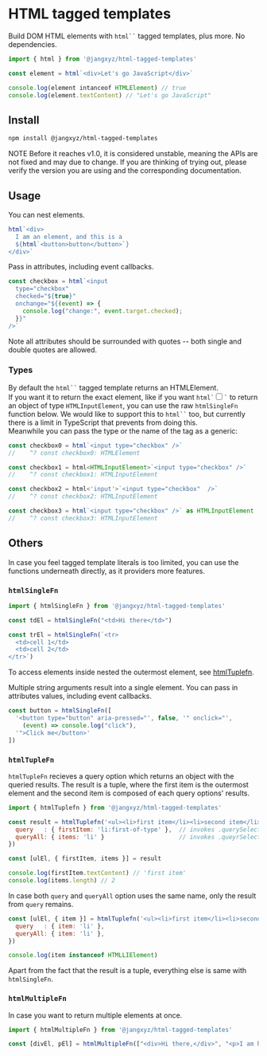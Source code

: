 # HTML tagged templates

Build DOM HTML elements with <code>html\`\`</code> tagged templates, plus more. No dependencies.

```javascript
import { html } from '@jangxyz/html-tagged-templates'

const element = html`<div>Let's go JavaScript</div>`

console.log(element intanceof HTMLElement) // true
console.log(element.textContent) // "Let's go JavaScript"
```

## Install

```bash
npm install @jangxyz/html-tagged-templates
```

NOTE Before it reaches v1.0, it is considered unstable, meaning the APIs are not fixed and may due to change. If you are thinking of trying out, please verify the version you are using and the corresponding documentation.

## Usage

You can nest elements.

```javascript
html`<div>
  I am an element, and this is a 
  ${html`<button>button</button>`}
</div>`
```

Pass in attributes, including event callbacks.

```javascript
const checkbox = html`<input 
  type="checkbox" 
  checked="${true}" 
  onchange="${(event) => {
    console.log("change:", event.target.checked);
  }}"
/>`
```

Note all attributes should be surrounded with quotes -- both single and double quotes are allowed.

### Types

By default the <code>html\`\`</code> tagged template returns an HTMLElement.  
If you want it to return the exact element, like if you want <code>html\`<input type="checkbox" />\`</code> to return an object of type `HTMLInputElement`, you can use the raw `htmlSingleFn` function below.
We would like to support this to <code>html\`\`</code> too, but currently there is a limit in TypeScript that prevents from doing this.  
Meanwhile you can pass the type or the name of the tag as a generic:


```typescript
const checkbox0 = html`<input type="checkbox" />`                      // HTMLElement by default
//    ^? const checkbox0: HTMLElement

const checkbox1 = html<HTMLInputElement>`<input type="checkbox" />`    // pass generic type, or
//    ^? const checkbox1: HTMLInputElement

const checkbox2 = html<'input'>`<input type="checkbox"  />`            // pass the name of the tag
//    ^? const checkbox2: HTMLInputElement

const checkbox3 = html`<input type="checkbox" />` as HTMLInputElement  // use type assertion
//    ^? const checkbox3: HTMLInputElement
```


## Others

In case you feel tagged template literals is too limited, you can use the functions underneath directly, as it providers more features.

### `htmlSingleFn`

```javascript
import { htmlSingleFn } from '@jangxyz/html-tagged-templates'

const tdEl = htmlSingleFn("<td>Hi there</td>")
```

```javascript
const trEl = htmlSingleFn(`<tr>
  <td>cell 1</td>
  <td>cell 2</td>
</tr>`)
```

To access elements inside nested the outermost element, see [htmlTuplefn](#user-content-htmltuplefn).

Multiple string arguments result into a single element. You can pass in attributes values, including event callbacks.

```javascript
const button = htmlSingleFn([
  '<button type="button" aria-pressed="', false, '" onclick="',
    (event) => console.log("click"),
  '">Click me</button>' 
])
```

### `htmlTupleFn`

`htmlTupleFn` recieves a query option which returns an object with the queried results. The result is a tuple, where the first item is the outermost element and the second item is composed of each query options' results.

```javascript
import { htmlTuplefn } from '@jangxyz/html-tagged-templates'

const result = htmlTuplefn('<ul><li>first item</li><li>second item</li><ul>', {
  query   : { firstItem: 'li:first-of-type' },  // invokes .querySelector()
  queryAll: { items: 'li' }                     // invokes .queyrSelectorAll()
})

const [ulEl, { firstItem, items }] = result

console.log(firstItem.textContent) // 'first item'
console.log(items.length) // 2
```

In case both `query` and `queryAll` option uses the same name, only the result from `query` remains.

```javascript
const [ulEl, { item }] = htmlTuplefn('<ul><li>first item</li><li>second item</li><ul>', {
  query   : { item: 'li' },
  queryAll: { item: 'li' },
})

console.log(item instanceof HTMLLIElement)
```

Apart from the fact that the result is a tuple, everything else is same with `htmlSingleFn`.


### `htmlMultipleFn`

In case you want to return multiple elements at once.

```javascript
import { htmlMultipleFn } from '@jangxyz/html-tagged-templates'

const [divEl, pEl] = htmlMultipleFn(["<div>Hi there,</div>", "<p>I am here</p>"])
```
